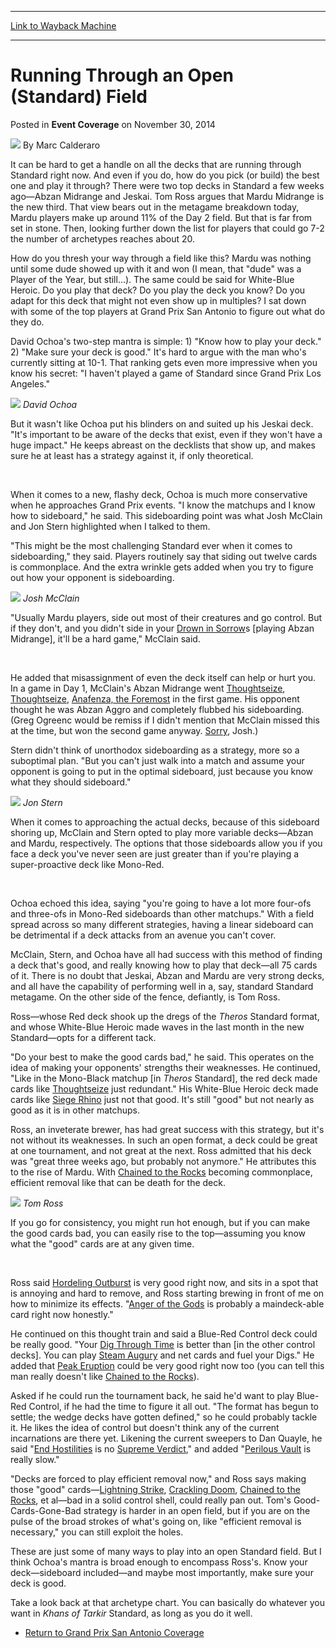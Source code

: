 
---
[Link to Wayback Machine](https://web.archive.org/web/20211203032847/https://magic.wizards.com/en/articles/archive/event-coverage/running-through-open-standard-field-2014-11-30)

[_metadata_:author]:- "Marc Calderaro"
[_metadata_:description]:- "It can be hard to get a handle on all the decks that are running through Standard right now. And even if you do, how do you pick (or build) the best one and play it through? There were two top decks in Standard a few weeks ago—Abzan Midrange and Jeskai. Tom Ross argues that Mardu Midrange is the new third. That view bears out in the metagame breakdown today, Mardu players make"
[_metadata_:generator]:- "Drupal 7 (http://drupal.org)"
[_metadata_:node]:- "321641"
[_metadata_:publish_date]:- "2014-11-30"
[_metadata_:source]:- "div-main-content"
[_metadata_:title]:- "Running Through an Open (Standard) Field"
[_metadata_:wayback_capture_timestamp]:- "2021-12-03 03:28:47"
[_metadata_:wayback_raw_url]:- "https://web.archive.org/web/20211203032847id_/https://magic.wizards.com/en/articles/archive/event-coverage/running-through-open-standard-field-2014-11-30"
[_metadata_:wayback_url]:- "https://magic.wizards.com/en/articles/archive/event-coverage/running-through-open-standard-field-2014-11-30"
---


Running Through an Open (Standard) Field
========================================



 Posted in **Event Coverage**
 on November 30, 2014 






![](https://media.magic.wizards.com/styles/auth_small/public/images/person/calderaro.jpg)
By Marc Calderaro











It can be hard to get a handle on all the decks that are running through Standard right now. And even if you do, how do you pick (or build) the best one and play it through? There were two top decks in Standard a few weeks ago—Abzan Midrange and Jeskai. Tom Ross argues that Mardu Midrange is the new third. That view bears out in the metagame breakdown today, Mardu players make up around 11% of the Day 2 field. But that is far from set in stone. Then, looking further down the list for players that could go 7-2 the number of archetypes reaches about 20.


How do you thresh your way through a field like this? Mardu was nothing until some dude showed up with it and won (I mean, that "dude" was a Player of the Year, but still...). The same could be said for White-Blue Heroic. Do you play that deck? Do you play the deck you know? Do you adapt for this deck that might not even show up in multiples? I sat down with some of the top players at Grand Prix San Antonio to figure out what do they do.


David Ochoa's two-step mantra is simple: 1) "Know how to play your deck." 2) "Make sure your deck is good." It's hard to argue with the man who's currently sitting at 10-1. That ranking gets even more impressive when you know his secret: "I haven't played a game of Standard since Grand Prix Los Angeles."


![](https://media.wizards.com/2014/events/gpsna14/David%20Ochoa.jpg)
*David Ochoa*
 


But it wasn't like Ochoa put his blinders on and suited up his Jeskai deck. "It's important to be aware of the decks that exist, even if they won't have a huge impact." He keeps abreast on the decklists that show up, and makes sure he at least has a strategy against it, if only theoretical.


 


When it comes to a new, flashy deck, Ochoa is much more conservative when he approaches Grand Prix events. "I know the matchups and I know how to sideboard," he said. This sideboarding point was what Josh McClain and Jon Stern highlighted when I talked to them.


"This might be the most challenging Standard ever when it comes to sideboarding," they said. Players routinely say that siding out twelve cards is commonplace. And the extra wrinkle gets added when you try to figure out how your opponent is sideboarding.


![](https://media.wizards.com/2014/events/gpsna14/Josh%20McClain.jpg)
*Josh McClain*
 


"Usually Mardu players, side out most of their creatures and go control. But if they don't, and you didn't side in your [Drown in Sorrow](https://gatherer.wizards.com/Pages/Card/Details.aspx?name=Drown+in+Sorrow)s [playing Abzan Midrange], it'll be a hard game," McClain said.


 


He added that misassignment of even the deck itself can help or hurt you. In a game in Day 1, McClain's Abzan Midrange went [Thoughtseize](https://gatherer.wizards.com/Pages/Card/Details.aspx?name=Thoughtseize), [Thoughtseize](https://gatherer.wizards.com/Pages/Card/Details.aspx?name=Thoughtseize), [Anafenza, the Foremost](https://gatherer.wizards.com/Pages/Card/Details.aspx?name=Anafenza%2C+the+Foremost) in the first game. His opponent thought he was Abzan Aggro and completely flubbed his sideboarding. (Greg Ogreenc would be remiss if I didn't mention that McClain missed this at the time, but won the second game anyway. [Sorry](https://gatherer.wizards.com/Pages/Card/Details.aspx?name=Sorry), Josh.)


Stern didn't think of unorthodox sideboarding as a strategy, more so a suboptimal plan. "But you can't just walk into a match and assume your opponent is going to put in the optimal sideboard, just because you know what they should sideboard."


![](https://media.wizards.com/2014/events/gpsna14/Jon%20Stern.jpg)
*Jon Stern*
 


When it comes to approaching the actual decks, because of this sideboard shoring up, McClain and Stern opted to play more variable decks—Abzan and Mardu, respectively. The options that those sideboards allow you if you face a deck you've never seen are just greater than if you're playing a super-proactive deck like Mono-Red.


 


Ochoa echoed this idea, saying "you're going to have a lot more four-ofs and three-ofs in Mono-Red sideboards than other matchups." With a field spread across so many different strategies, having a linear sideboard can be detrimental if a deck attacks from an avenue you can't cover.


McClain, Stern, and Ochoa have all had success with this method of finding a deck that's good, and really knowing how to play that deck—all 75 cards of it. There is no doubt that Jeskai, Abzan and Mardu are very strong decks, and all have the capability of performing well in a, say, standard Standard metagame. On the other side of the fence, defiantly, is Tom Ross.


Ross—whose Red deck shook up the dregs of the *Theros* Standard format, and whose White-Blue Heroic made waves in the last month in the new Standard—opts for a different tack.


"Do your best to make the good cards bad," he said. This operates on the idea of making your opponents' strengths their weaknesses. He continued, "Like in the Mono-Black matchup [in *Theros* Standard], the red deck made cards like [Thoughtseize](https://gatherer.wizards.com/Pages/Card/Details.aspx?name=Thoughtseize) just redundant." His White-Blue Heroic deck made cards like [Siege Rhino](https://gatherer.wizards.com/Pages/Card/Details.aspx?name=Siege+Rhino) just not that good. It's still "good" but not nearly as good as it is in other matchups.


Ross, an inveterate brewer, has had great success with this strategy, but it's not without its weaknesses. In such an open format, a deck could be great at one tournament, and not great at the next. Ross admitted that his deck was "great three weeks ago, but probably not anymore." He attributes this to the rise of Mardu. With [Chained to the Rocks](https://gatherer.wizards.com/Pages/Card/Details.aspx?name=Chained+to+the+Rocks) becoming commonplace, efficient removal like that can be death for the deck.


![](https://media.wizards.com/2014/events/gpsna14/Tom%20Ross.jpg)
*Tom Ross*
 


If you go for consistency, you might run hot enough, but if you can make the good cards bad, you can easily rise to the top—assuming you know what the "good" cards are at any given time.


 


Ross said [Hordeling Outburst](https://gatherer.wizards.com/Pages/Card/Details.aspx?name=Hordeling+Outburst) is very good right now, and sits in a spot that is annoying and hard to remove, and Ross starting brewing in front of me on how to minimize its effects. "[Anger of the Gods](https://gatherer.wizards.com/Pages/Card/Details.aspx?name=Anger+of+the+Gods) is probably a maindeck-able card right now honestly."


He continued on this thought train and said a Blue-Red Control deck could be really good. "Your [Dig Through Time](https://gatherer.wizards.com/Pages/Card/Details.aspx?name=Dig+Through+Time) is better than [in the other control decks]. You can play [Steam Augury](https://gatherer.wizards.com/Pages/Card/Details.aspx?name=Steam+Augury) and net cards and fuel your Digs." He added that [Peak Eruption](https://gatherer.wizards.com/Pages/Card/Details.aspx?name=Peak+Eruption) could be very good right now too (you can tell this man really doesn't like [Chained to the Rocks](https://gatherer.wizards.com/Pages/Card/Details.aspx?name=Chained+to+the+Rocks)).


Asked if he could run the tournament back, he said he'd want to play Blue-Red Control, if he had the time to figure it all out. "The format has begun to settle; the wedge decks have gotten defined," so he could probably tackle it. He likes the idea of control but doesn't think any of the current incarnations are there yet. Likening the current sweepers to Dan Quayle, he said "[End Hostilities](https://gatherer.wizards.com/Pages/Card/Details.aspx?name=End+Hostilities) is no [Supreme Verdict](https://gatherer.wizards.com/Pages/Card/Details.aspx?name=Supreme+Verdict)," and added "[Perilous Vault](https://gatherer.wizards.com/Pages/Card/Details.aspx?name=Perilous+Vault) is really slow."


"Decks are forced to play efficient removal now," and Ross says making those "good" cards—[Lightning Strike](https://gatherer.wizards.com/Pages/Card/Details.aspx?name=Lightning+Strike), [Crackling Doom](https://gatherer.wizards.com/Pages/Card/Details.aspx?name=Crackling+Doom), [Chained to the Rocks](https://gatherer.wizards.com/Pages/Card/Details.aspx?name=Chained+to+the+Rocks), et al—bad in a solid control shell, could really pan out. Tom's Good-Cards-Gone-Bad strategy is harder in an open field, but if you are on the pulse of the broad strokes of what's going on, like "efficient removal is necessary," you can still exploit the holes.


These are just some of many ways to play into an open Standard field. But I think Ochoa's mantra is broad enough to encompass Ross's. Know your deck—sideboard included—and maybe most importantly, make sure your deck is good.


Take a look back at that archetype chart. You can basically do whatever you want in *Khans of Tarkir* Standard, as long as you do it well.


* [Return to Grand Prix San Antonio Coverage](http://magic.wizards.com/en/events/coverage/gpsna14)






